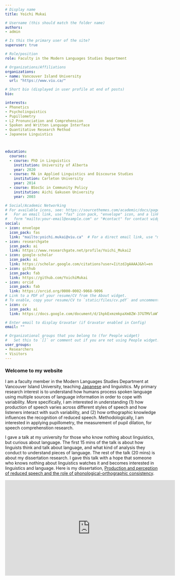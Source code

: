 ```yaml
---
# Display name
title: Yoichi Mukai

# Username (this should match the folder name)
authors:
- admin

# Is this the primary user of the site?
superuser: true

# Role/position
role: Faculty in the Modern Languages Studies Department

# Organizations/Affiliations
organizations:
- name: Vancouver Island University
  url: "https://www.viu.ca/"

# Short bio (displayed in user profile at end of posts)
bio:

interests:
- Phonetics
- Psycholinguistics
- Pupillometry
- L2 Pronunciation and Comprehension
- Spoken and Written Language Interface
- Quantitative Research Method
- Japanese Linguistics



education:
  courses:
  - course: PhD in Linguistics
    institution: University of Alberta
    year: 2020
  - course: MA in Applied Linguistics and Discourse Studies
    institution: Carleton University
    year: 2014
  - course: BSocSc in Community Policy
    institution: Aichi Gakusen University
    year: 2003

# Social/Academic Networking
# For available icons, see: https://sourcethemes.com/academic/docs/page-builder/#icons
#   For an email link, use "fas" icon pack, "envelope" icon, and a link in the
#   form "mailto:your-email@example.com" or "#contact" for contact widget.
social:
- icon: envelope
  icon_pack: fas
  link: "mailto:yoichi.mukai@viu.ca"  # For a direct email link, use "mailto:yoichi.mukai@viu.ca".
- icon: researchgate
  icon_pack: ai
  link: https://www.researchgate.net/profile/Yoichi_Mukai2
- icon: google-scholar
  icon_pack: ai
  link: https://scholar.google.com/citations?user=IitzdJgAAAAJ&hl=en
- icon: github
  icon_pack: fab
  link: https://github.com/YoichiMukai
- icon: orcid
  icon_pack: fab
  link: https://orcid.org/0000-0002-9068-9096
# Link to a PDF of your resume/CV from the About widget.
# To enable, copy your resume/CV to `static/files/cv.pdf` and uncomment the lines below.
- icon: cv
  icon_pack: ai
  link: https://docs.google.com/document/d/1hpkExmzmkpaXm8ZW-37GTMVlaWTb4EotbB8Vh8hvhkk/edit?usp=sharing

# Enter email to display Gravatar (if Gravatar enabled in Config)
email: ""

# Organizational groups that you belong to (for People widget)
#   Set this to `[]` or comment out if you are not using People widget.
user_groups:
- Researchers
- Visitors
---
```

### Welcome to my website

I am a faculty member in the Modern Languages Studies Department at Vancouver Island University, teaching [Japanese](http://wordpress.viu.ca/japanese/) and linguistics. My primary research interest is to understand how humans process spoken language using multiple sources of language information in order to cope with variability. More specifically, I am interested in understanding (1) how production of speech varies across different styles of speech and how listeners interact with such variability, and (2) how orthographic knowledge influences the recognition of reduced speech. Methodologically, I am interested in applying pupillometry, the measurement of pupil dilation, for speech comprehenstion research. 

I gave a talk at my university for those who know nothing about linguistics, but curious about language. The first 15 mins of the talk is about how linguists think and talk about language, and what kind of analysis they conduct to understand pieces of language. The rest of the talk (20 mins) is about my dissertation research. I gave this talk with a hope that someone who knows nothing about linguistics watches it and becomes interested in linguistics and language. Here is my dissertation, [Production and perception of reduced speech and the role of phonological-orthographic consistency](https://doi.org/10.7939/r3-x8xz-yr25).

<iframe width="560" height="315" src="https://www.youtube.com/embed/Izurn9z130U" frameborder="0" allow="accelerometer; autoplay; clipboard-write; encrypted-media; gyroscope; picture-in-picture" allowfullscreen></iframe>
